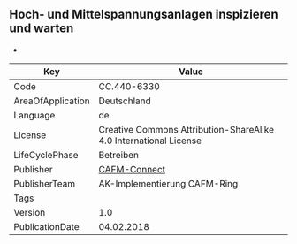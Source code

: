 ## Hoch- und Mittelspannungsanlagen inspizieren und warten
-

Key | Value |
--|--|
Code | CC.440-6330 |  
AreaOfApplication | Deutschland |  
Language | de |  
License | Creative Commons Attribution-ShareAlike 4.0 International License |  
LifeCyclePhase | Betreiben |  
Publisher | [CAFM-Connect]() |  
PublisherTeam | AK-Implementierung CAFM-Ring |  
Tags |  |  
Version | 1.0 |  
PublicationDate | 04.02.2018 |  
